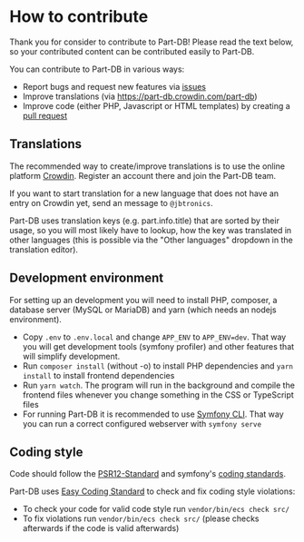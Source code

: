 # How to contribute

Thank you for consider to contribute to Part-DB!
Please read the text below, so your contributed content can be contributed easily to Part-DB.

You can contribute to Part-DB in various ways:
* Report bugs and request new features via [issues](https://github.com/Part-DB/Part-DB-symfony/issues)
* Improve translations (via https://part-db.crowdin.com/part-db)
* Improve code (either PHP, Javascript or HTML templates) by creating a [pull request](https://github.com/Part-DB/Part-DB-symfony/pulls)

## Translations
The recommended way to create/improve translations is to use the online platform [Crowdin](https://part-db.crowdin.com/part-db).
Register an account there and join the Part-DB team.

If you want to start translation for a new language that does not have an entry on Crowdin yet, send an message to `@jbtronics`.

Part-DB uses translation keys (e.g. part.info.title) that are sorted by their usage, so you will most likely have to lookup, how the key
was translated in other languages (this is possible via the "Other languages" dropdown in the translation editor).

## Development environment
For setting up an development you will need to install PHP, composer, a database server (MySQL or MariaDB) and yarn (which needs an nodejs environment).
* Copy `.env` to `.env.local` and change `APP_ENV` to `APP_ENV=dev`. That way you will get development tools (symfony profiler) and other features that
will simplify development.
* Run `composer install` (without -o) to install PHP dependencies and `yarn install` to install frontend dependencies
* Run `yarn watch`. The program will run in the background and compile the frontend files whenever you change something in the CSS or TypeScript files
* For running Part-DB it is recommended to use [Symfony CLI](https://symfony.com/download). 
That way you can run a correct configured webserver with `symfony serve`

## Coding style
Code should follow the [PSR12-Standard](https://www.php-fig.org/psr/psr-12/) and symfony's [coding standards](https://symfony.com/doc/current/contributing/code/standards.html).

Part-DB uses [Easy Coding Standard](https://github.com/symplify/easy-coding-standard) to check and fix coding style violations:
* To check your code for valid code style run `vendor/bin/ecs check src/`
* To fix violations run `vendor/bin/ecs check src/` (please checks afterwards if the code is valid afterwards)


